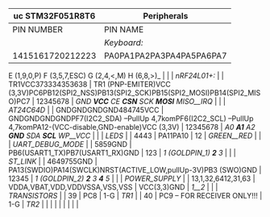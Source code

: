 | **uc STM32F051R8T6** | **Peripherals** |
| --- | --- |
| PIN NUMBER | PIN NAME | PIN NUMBER | PIN NAME |
|  | _Keyboard:_ |
| 1415161720212223 | PA0PA1PA2PA3PA4PA5PA6PA7 | 12345678 | _A_  ( 1,2,3,6)_B  (9,4,5,8)__C  (0, <, 7, >)__D (P,M,ESC)
E  (1,9,0,P)
F  (3,5,7,ESC)
G  (2,4,<,M)
H  (6,8,>)_   |
|  | _nRF24L01+:_ |
| TR1VCC373334353638 | TR1 (PNP-EMITER)VCC (3,3V)PC6PB12(SPI2\_NSS)PB13(SPI2\_SCK)PB15(SPI2\_MOSI)PB14(SPI2\_MISO)PC7 | 12345678 | _GND __VCC__ CE __CSN__ SCK __MOSI__ MISO__IRQ_ |
|  | _AT24C64D_ |
| GNDGNDGNDGND484745VCC | GNDGNDGNDGNDPF7(I2C2\_SDA) –PullUp 4,7komPF6(I2C2\_SCL) –PullUp 4,7komPA12-(VCC-disable,GND-enable)VCC (3,3V)   | 12345678 | _A0 __A1__ A2 __GND__ SDA __SCL__ WP__VCC_ |
|  | _LEDS_ |
| 4443 | PA11PA10 | 12 | _GREEN__RED_ |
|  | _UART\_DEBUG\_MODE_ |
| 5859GND | PB6(USART1\_TX)PB7(USART1\_RX)GND | 123 | _1 (GOLDPIN\_1) __2__ 3_ |
|  | _ST\_LINK_ |
| 4649755GND | PA13(SWDIO)PA14(SWCLK)NRST(ACTIVE\_LOW,pullUp-3V)PB3 (SWO)GND | 12345 | _1 (GOLDPIN\_2) __2__ 3 __4__ 5_ |
|  | _POWER\_SUPPLY_ |
| 13,1,32,6412,31,63 | VDDA,VBAT,VDD,VDDVSSA,VSS,VSS | VCC(3,3)GND | _1__2_ |
|  | _TRANSISTORS_ |
| 39 | PC8 | 1-G | _TR1_ |
| 40 | PC9 – FOR RECEIVER ONLY!!! | 1-G | _TR2_ |
|  |   |
|   |   |   |   |
